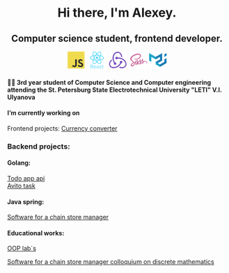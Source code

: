 <h1 align="center"> Hi there, I'm Alexey.</h1>

<h2 align="center"> Computer science student, frontend developer.</h2>
<div align="center">
<img src="https://github.com/devicons/devicon/blob/master/icons/javascript/javascript-original.svg" title="JavaScript" alt="JavaScript" width="40" height="40"/>&nbsp;
<img src="https://github.com/devicons/devicon/blob/master/icons/react/react-original-wordmark.svg" title="React" alt="React" width="40" height="40"/>&nbsp;
<img src="https://github.com/devicons/devicon/blob/master/icons/redux/redux-original.svg" title="Redux" alt="Redux " width="40" height="40"/>&nbsp;
<img src="https://github.com/devicons/devicon/blob/master/icons/sass/sass-original.svg" title="SASS" alt="SASS" width="40" height="40" />
<img src="https://github.com/devicons/devicon/blob/master/icons/materialui/materialui-original.svg" title="materialui" alt="materialui" width="40" height="40" />
</div>
<h4> 👨‍💻 3rd year student of Computer Science and Computer engineering attending the St. Petersburg State Electrotechnical University "LETI" V.I. Ulyanova </h4>
<h4> I’m currently working on </h4


  <h3>Frontend projects:</h3>
  <a href="https://github.com/No1ball/converterTask"> Currency converter</a>
  <br/>
 
  <h3>Backend projects:</h3>
    <h4>Golang:</h4>
      <a href="https://github.com/No1ball/todoApp"> Todo app api</a>
      <br/>
      <a href="https://github.com/No1ball/testTask"> Avito task</a>
 
  <h4>Java spring:</h4>
    <a href="https://github.com/No1ball/SpringCoursWork"> Software for a chain store manager </a>
 
  <h4>Educational works:</h4>
   <a href="https://github.com/No1ball/OOP-Labs"> OOP lab`s</a>
 
   <a href="https://github.com/No1ball/SpringCoursWork"> Software for a chain store manager </a>
   <a href="https://github.com/No1ball/algebra-clqm"> colloquium on discrete mathematics </a>
 
 
<!--
**No1ball/No1ball** is a ✨ _special_ ✨ repository because its `README.md` (this file) appears on your GitHub profile.

Here are some ideas to get you started:

- 🔭 I’m currently working on ...
- 🌱 I’m currently learning ...
- 👯 I’m looking to collaborate on ...
- 🤔 I’m looking for help with ...
- 💬 Ask me about ...
- 📫 How to reach me: ...
- 😄 Pronouns: ...
- ⚡ Fun fact: ...
-->
